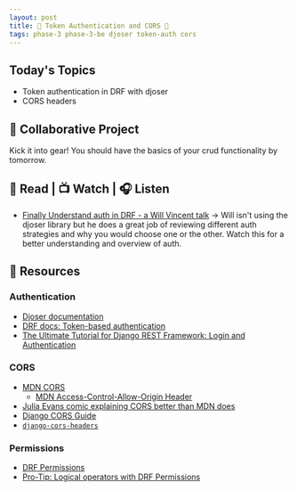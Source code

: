 ```yaml
---
layout: post
title: 🐍 Token Authentication and CORS 🐍
tags: phase-3 phase-3-be djoser token-auth cors
---
```


## Today's Topics

- Token authentication in DRF with djoser
- CORS headers

## 🎯 Collaborative Project

Kick it into gear! You should have the basics of your crud functionality by tomorrow.

## 📖 Read | 📺 Watch | 🎧 Listen

- [Finally Understand auth in DRF - a Will Vincent talk](https://www.youtube.com/watch?v=pY-oje5b5Qk) -> Will isn't using the djoser library but he does a great job of reviewing different auth strategies and why you would choose one or the other. Watch this for a better understanding and overview of auth.

## 🔖 Resources

### Authentication

- [Djoser documentation](https://djoser.readthedocs.io/en/latest/)
- [DRF docs: Token-based authentication](https://www.django-rest-framework.org/api-guide/authentication/#tokenauthentication)
- [The Ultimate Tutorial for Django REST Framework: Login and Authentication](https://sunscrapers.com/blog/django-rest-framework-login-and-authentication/)

### CORS

- [MDN CORS](https://developer.mozilla.org/en-US/docs/Web/HTTP/CORS)
  - [MDN Access-Control-Allow-Origin Header](https://developer.mozilla.org/en-US/docs/Web/HTTP/Headers/Access-Control-Allow-Origin)
- [Julia Evans comic explaining CORS better than MDN does](https://twitter.com/b0rk/status/1162392625057583104?lang=en)
- [Django CORS Guide](https://www.stackhawk.com/blog/django-cors-guide/)
- [`django-cors-headers`](https://github.com/adamchainz/django-cors-headers)

### Permissions

- [DRF Permissions](https://www.django-rest-framework.org/api-guide/permissions/)
- [Pro-Tip: Logical operators with DRF Permissions](https://www.revsys.com/tidbits/tip-about-drf-permissions/)
